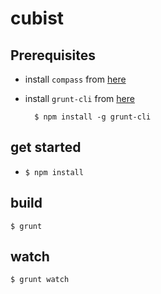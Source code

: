 # cubist

## Prerequisites
* install `compass` from [here](http://compass-style.org/)
* install `grunt-cli` from [here](https://github.com/gruntjs/grunt/wiki/Getting-started)
    
        $ npm install -g grunt-cli

## get started
* `$ npm install`
    
## build

    $ grunt
    
## watch

    $ grunt watch